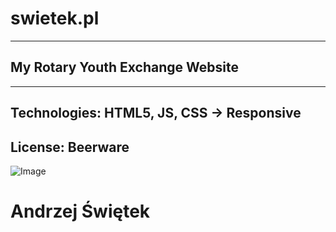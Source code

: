 # swietek.pl
----------------------------------
My Rotary Youth Exchange Website
----------------------------------
----------------------------------
Technologies: HTML5, JS, CSS -> Responsive
----------------------------------
## License: Beerware
![Image](https://github.com/AndrzejSwietek2001/Portfolio/blob/master/public/images/swietek.png)


# Andrzej Świętek
